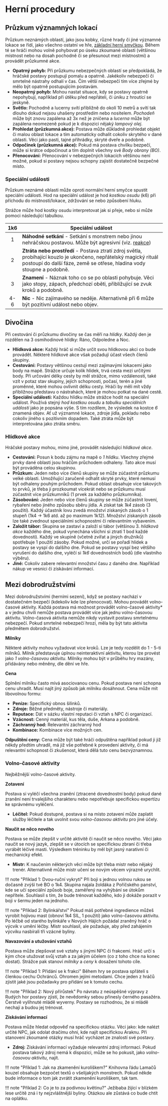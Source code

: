 # Herní procedury

## Průzkum významných lokací

Průzkum neznámých oblastí, jako jsou kobky, různé hrady či jiné významné lokace se řídí, jako všechno ostatní ve hře, [základní herní smyčkou](/Zakladni_pravidla/#hlavni-herni-smycka). Během té se hráči mohou volně pohybovat po úseku zkoumané oblasti (většinou místnost nebo na dosah pochodně či se přesunout mezi místnostmi) a provádět průzkumné akce. 

- **Opatrný pohyb:** Při průzkumu nebezpečných oblastí se předpokládá, že hráčské postavy postupují pomalu a opatrně. Jakékoliv nebezpečí či smrtelné nástrahy odhalí v čas. Čím větší nebezpečí tím více zřejmé by mělo být opatrně postupujícím postavám.
- **Neopatrný pohyb:** Mohou nastat situace, kdy se postavy opatrně nepohybují, například při útěku před nepřáteli, či úniku z hroutící se jeskyně.
- **Světlo:** Pochodně a lucerny svítí přibližně do okolí 10 metrů a svítí tak dlouho dokud nejsou uhašeny prostředím nebo nositelem. *Pochodeň* může být znovu zapálena až 3x než je zničena a *lucerna* může být zapálena neomezeně pokud je k dispozici nějaký *lampový olej*.
- **Prohledat (průzkumná akce):** Postava může důkladně prohledat objekt či malou oblast lokace a tím automaticky odhalit cokoliv skrytého v dané oblasti. Věci jako pasti, tajné přihrádky, skryté dveře a podobně.
- **Odpočinek (průzkumná akce):** Pokud má postava chvilku bezpečí, může si krátce odpočinout a tím doplnit všechny své *Body obrany (BO)*.
- **Přenocování:** Přenocování v nebezpečných lokacích většinou není možné, pokud si postavy nejsou schopny zajistit dostatečně bezpečné místo.

### Speciální události

Průzkum neznámé oblasti může oproti normální herní smyčce spustit speciální události. Hod na speciální událost je hod *kostkou osudu* (k6) při příchodu do místnosti/lokace, zdržování se nebo způsobení hluku.

Strážce může hod kostky osudu interpretovat jak si přeje, nebo si může pomoci následující tabulkou.

| 1k6  | Speciální událost                                            |
| :--: | ------------------------------------------------------------ |
|  1   | **Náhodné setkání** - Setkání s monstrem nebo jinou nehráčskou postavou. Může být agresivní (viz. [reakce](/Zakladni_pravidla/#reakce)) |
|  2   | **Ztráta nebo prostředí** - Postava ztratí zdroj světla, probíhající kouzlo je ukončeno, nepřátelský magický rituál postoupí do další fáze, země se otřese, hladina vody stoupne a podobně. |
|  3   | **Znamení** - Náznak toho co se po oblasti pohybuje. Věci jako stopy, zápach, předchozí oběti, přibližující se zvuk kroků a podobně. |
| 4-6  | **Nic** - Nic zajímavého se neděje. Alternativně při 6 může být pozitivní událost nebo objev. |

## Divočina

Při cestování či průzkumu divočiny se čas měří na *hlídky*. Každý den je rozdělen na 3 osmihodinové hlídky: Ráno, Odpoledne a Noc. 

- **Hlídková akce:** Každý hráč si může určit svou hlídkovou akci co bude provádět. Některé hlídkové akce však požadují účast všech členů skupiny.
- **Cestování:** Postavy většinou cestují mezi zajímavými lokacemi jako body na mapě. Strážce určuje kolik hlídek, trvá cesta mezi určitými body. Při určování délky cesty by měl strážce, mimo vzdálenosti, také vzít v potaz stav skupiny, jejích schopnosti, počasí, terén a jiné proměnné, které mohou ovlivnit délku cesty. Hráči by měli mít vždy přibližnou představu o nástrahách, které je mohou potkat na dané cestě.
- **Speciální události:** Každou hlídku může strážce hodit na speciální událost. Používá stejný *hod kostkou osudu* a *tabulku speciálních událostí* jako je popsána výše. S tím rozdílem, že výsledek na kostce *6* znamená objev. Ať už významné lokace, zdroje jídla, pokladu nebo cokoliv jiného s pozitivním dopadem. Také ztráta může být interpretována jako ztráta směru.

### Hlídkové akce

Hráčské postavy mohou, mimo jiné, provádět následující *hlídkové akce*.

- **Cestování:** Posun k bodu zájmu na mapě o *1 hlídku*. Všechny zřejmé prvky dané oblasti jsou hráčům průchodem odhaleny. Tato akce musí být prováděna celou skupinou.
- **Průzkum:** Jeden nebo více členů skupiny se může zúčastnit průzkumu velké oblasti. Umožňující zaručeně odhalit skryté prvky, které nemusí být odhaleny pouhým průchodem. Pokud oblast obsahuje více takových to prvků, je třeba ji prozkoumat vícekrát nebo se průzkumu musí zúčastnit více průzkumníků (1 prvek za každého průzkumníka).
- **Zásobování:** Jeden nebo více členů skupiny se může zúčastnit lovení, rybaření nebo jiného způsobu sběru jídla. A získat tak *1k4* zásob (3 použití). Každý účastník lovu zvedá množství získaných zásob o 1 stupeň (1k4 -> 1k6 atd. až po maximum 1k12). Množství získaných zásob lze také zvednout speciálními schopnostmi či relevantním vybavením.
- **Založit tábor:** Skupina se zastaví a založí si tábor (většinou 3. *hlídková akce* každého dne, pokud vynechána všichni si ztratí 1 bod každé dovednosti). Každý ve skupině (včetně zvířat a jiných družníků) spotřebuje 1 použití zásoby. Pokud možné, určí se pořadí hlídek a postavy se vyspí do dalšího dne. Pokud se postavy vyspí bez většího vyrušení do dalšího dne, vyléčí si *1k6* dovednostních bodů (dle vlastního výběru).
- **Jiné:** Cokoliv zabere relevantní množství času z daného dne. Například nákup ve vesnici či získávání informací.

## Mezi dobrodružstvími

Mezi dobrodružstvími (herními sezení), když se postavy nachází v dostatečném bezpečí (kdekoliv kde lze přenocovat). Mohou provádět volno-časové aktivity. Každá postava má možnost provádět volno-časové aktivity* a v jednu chvíli nemůže postava provádět více jak jednu volno-časovou aktivitu. Volno-časová aktivita nemůže nikdy vystavit postavu smrtelnému nebezpečí. Pokud smrtelné nebezpečí hrozí, měla by být tato aktivita předmětem dobrodružství.

**Milníky**

Některé aktivity mohou vyžadovat více kroků. Lze je tedy rozdělit do 1 - 5-ti milníků. Milník představuje úplnou neinteraktivní aktivitu, kterou lze provést jako *1 volno-časovou aktivitu*. Milníky mohou být v průběhu hry mazány, přidávány nebo měněny, dle dění ve hře.

**Cena**

Splnění milníku často mívá asociovanou cenu. Pokud postava není schopna cenu uhradit. Musí najít jiný způsob jak milníku dosáhnout. Cena může mít libovolnou formu:

- **Peníze:** Specifický obnos šilinků.
- **Zdroje:** Běžné předměty, nástroje či materiály.
- **Reputace:** Dát v sázku vlastní reputaci či vztah s NPC či organizací.
- **Vzácnost:** Cenný materiál, kus těla, duše, Arkana a podobně.
- **Záchranný hod:** Relevantní záchranný hod
- **Kombinace:** Kombinace více možných cen.

**Odpuštění ceny:** Cena může být také hráči odpuštěna například pokud ji již někdy předtím uhradil, má již vše potřebné k provedení aktivity, či má relevantní schopnost či zkušenost, která dělá tuto cenu bezvýznamnou.

### Volno-časové aktivity

Nejběžnější volno-časové aktivity.

**Zotavení**

Postava si vyléčí všechna zranění (ztracené dovednostní body) pokud dané zranění není trvalejšího charakteru nebo nepotřebuje specifickou expertízu ke správnému vyléčení.

- **Léčitel:** Pokud dostupné, postava si na místo zotavení může zaplatit služby léčitele a tak uvolnit svou *volno-časovou aktivitu* pro jiné účely.

**Naučit se něco nového**

Postava se může zlepšit v určité aktivitě či naučit se něco nového. Věci jako naučit se nový jazyk, zlepšit se v útocích se specifickou zbraní či třeba vyrábět léčivé masti. Výsledkem tréninku by měl být jasný narativní či mechanický efekt.

- **Mistr:** K naučením některých věcí může být třeba mistr nebo nějaký trenér. Alternativně může mistr učení se novým věcem výrazně urychlit.

!!! note "Příklad 1: Dvou-ruční vykrytí"
    Při boji s jednou volnou rukou se dočasně zvýší tvé BO o 1k4. Skupina najala žoldáka z Poříčského panství, kde se učí speciální způsob boje, zaměřený na vyhýbání se útokům nepřítele. Souhlasil s tím, že bude trénovat každého, kdo ji dokáže porazit v boji v šermu jeden na jednoho.

!!! note "Příklad 2: Bylinkářství"
    Pokud máš potřebné ingredience můžeš vyrobit hojivou mast (obnoví  1k4 SIL, 1 použití) jako volno-časovou aktivitu. Po léčbě od starého bylinkáře v Nových Hájích požádal zraněný hráč o výcvik v umění léčby. Mistr souhlasil, ale požaduje, aby před zahájením výcviku nasbírali tři vzácné byliny.

**Navazování a utužování vztahů**

Postava může zlepšovat své vztahy s jinými NPC či frakcemi. Hráč určí s kým chce utužovat svůj vztah a za jakým účelem (co z toho chce na konec dostat). Strážce pak stanoví *milníky* a *ceny* k dosažení tohoto cíle.

!!! note "Příklad 1: Přidání se k frakci"
    Během hry se postava spřátelí s členkou cechu Ochránců. Ohromen jejími metodami. Chce jeden z hráčů zjistit jaké jsou požadavky pro přidání se k tomuto cechu.

!!! note "Příklad 2: Nový přírůstek"
    Po návratu z neúspěšné výpravy z Rudých hor postavy zjistí, že nevědomky  sebou přinesly černého pasažéra. Čerstvě vylíhnuté mládě wyverny. Postavy se rozhodnou, že si mládě nechají a budou jej trénovat.

**Získávání informací**

Postava může hledat odpověď na specifickou otázku. Věci jako: kde nalézt určité NPC, jak odolat dračímu ohni, kde najít specifickou Araknu. Při stanovení zkoumané otázky musí hráč vycházet ze znalostí své postavy.

-  **Zdroj:** Získávání informací vyžaduje relevantní zdroj informací. Pokud postava takový zdroj nemá k dispozici, může se ho pokusit, jako *volno-časovou aktivitu*, najít. 

!!! note "Příklad 1: Jak na zkamenění kuroliškem?"
    Knihovna řádu Lamačů kouzel obsahuje bezpočet textů o všelijakých monstrech. Pokud někde bude informace o tom jak zvrátit zkamenění kuroliškem, tak tam.

!!! note "Příklad 2: Co je to za podivnou květinu?"
    Ježibaba žijící v blízkém lese určitě zná i ty nejzvláštnější byliny. Otázkou ale zůstává co bude chtít na oplátku.
